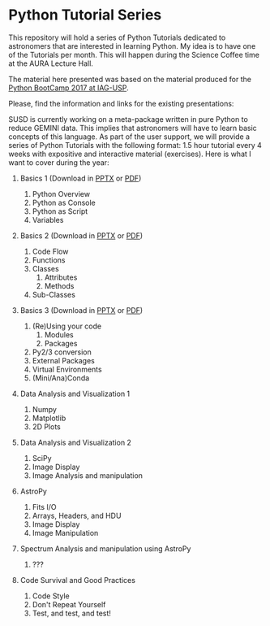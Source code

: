 # Python Tutorial Series

This repository will hold a series of Python Tutorials dedicated to astronomers that are interested in learning Python. My idea is to have one of the Tutorials per month. This will happen during the Science Coffee time at the AURA Lecture Hall.

The material here presented was based on the material produced for the [Python BootCamp 2017 at IAG-USP](https://github.com/b1quint/PythonBootcamp2017).

Please, find the information and links for the existing presentations:

SUSD is currently working on a meta-package written in pure Python to reduce GEMINI data. This implies that astronomers will have to learn basic concepts of this language. As part of the user support, we will provide a series of Python Tutorials with the following format: 1.5 hour tutorial every 4 weeks with expositive and interactive material (exercises). Here is what I want to cover during the year:

1. Basics 1 (Download in [PPTX](https://github.com/b1quint/Python-Tutorial-Series/raw/master/Presentations/PTS2019_Basics_I.pptx) or [PDF](https://github.com/b1quint/Python-Tutorial-Series/raw/master/Presentations%20(PDFs)/PTS2019_Basics_I.pdf))
    1.  Python Overview
    2.  Python as Console
    3.  Python as Script
    4.  Variables

2. Basics 2 (Download in [PPTX](https://github.com/b1quint/Python-Tutorial-Series/raw/master/Presentations/PTS2019_Basics_II.pptx) or [PDF](https://github.com/b1quint/Python-Tutorial-Series/raw/master/Presentations%20(PDFs)/PTS2019_Basics_II.pdf))
    1.  Code Flow
    2.  Functions
    3. Classes
        1. Attributes
        2. Methods
    4. Sub-Classes

3. Basics 3 (Download in [PPTX](https://github.com/b1quint/Python-Tutorial-Series/raw/master/Presentations/PTS2019_Basics_III.pptx) or [PDF](https://github.com/b1quint/Python-Tutorial-Series/raw/master/Presentations%20(PDFs)/PTS2019_Basics_III.pdf)) 
    1.  (Re)Using your code 
        1.  Modules
        2.  Packages
    3.  Py2/3 conversion
    4.  External Packages
    5.  Virtual Environments
    6.  (Mini/Ana)Conda

4. Data Analysis and Visualization 1
    1.  Numpy
    2.  Matplotlib 
    3.  2D Plots

5. Data Analysis and Visualization 2
    1.  SciPy 
    2.  Image Display
    3.  Image Analysis and manipulation 

6. AstroPy
    1.  Fits I/O
    2.  Arrays, Headers, and HDU
    3.  Image Display 
    4.  Image Manipulation

7. Spectrum Analysis and manipulation using AstroPy
    1.  ???

8. Code Survival and Good Practices
    1.  Code Style
    2.  Don't Repeat Yourself
    3.  Test, and test, and test!
